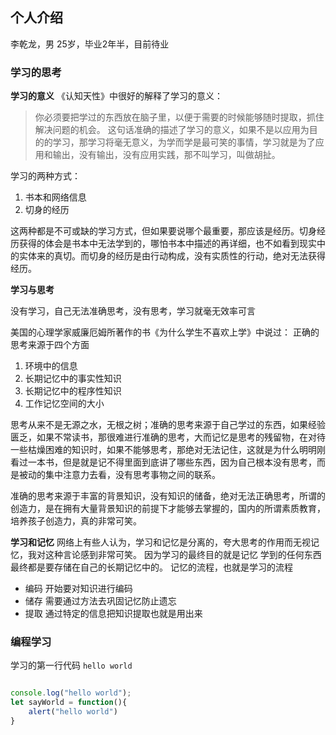 ## 个人介绍
李乾龙，男 25岁，毕业2年半，目前待业



### 学习的思考

**学习的意义**
《认知天性》中很好的解释了学习的意义：
> 你必须要把学过的东西放在脑子里，以便于需要的时候能够随时提取，抓住解决问题的机会。
这句话准确的描述了学习的意义，如果不是以应用为目的的学习，那学习将毫无意义，为学而学是最可笑的事情，学习就是为了应用和输出，没有输出，没有应用实践，那不叫学习，叫做胡扯。

学习的两种方式：
1. 书本和网络信息
2. 切身的经历

这两种都是不可或缺的学习方式，但如果要说哪个最重要，那应该是经历。切身经历获得的体会是书本中无法学到的，哪怕书本中描述的再详细，也不如看到现实中的实体来的真切。而切身的经历是由行动构成，没有实质性的行动，绝对无法获得经历。

**学习与思考**

没有学习，自己无法准确思考，没有思考，学习就毫无效率可言

美国的心理学家威廉厄姆所著作的书《为什么学生不喜欢上学》中说过：
正确的思考来源于四个方面
1. 环境中的信息
2. 长期记忆中的事实性知识
3. 长期记忆中的程序性知识
4. 工作记忆空间的大小


思考从来不是无源之水，无根之树；准确的思考来源于自己学过的东西，如果经验匮乏，如果不常读书，那很难进行准确的思考，大而记忆是思考的残留物，在对待一些枯燥困难的知识时，如果不能够思考，那绝对无法记住，这就是为什么明明刚看过一本书，但是就是记不得里面到底讲了哪些东西，因为自己根本没有思考，而是被动的集中注意力去看，没有思考事物之间的联系。

准确的思考来源于丰富的背景知识，没有知识的储备，绝对无法正确思考，所谓的创造力，是在拥有大量背景知识的前提下才能够去掌握的，国内的所谓素质教育，培养孩子创造力，真的非常可笑。

**学习和记忆**
网络上有些人认为，学习和记忆是分离的，夸大思考的作用而无视记忆，我对这种言论感到非常可笑。
因为学习的最终目的就是记忆 学到的任何东西最终都是要存储在自己的长期记忆中的。
记忆的流程，也就是学习的流程
* 编码   开始要对知识进行编码
* 储存  需要通过方法去巩固记忆防止遗忘
* 提取  通过特定的信息把知识提取也就是用出来

### 编程学习
学习的第一行代码 `hello world`

``` javascript

console.log("hello world");
let sayWorld = function(){
    alert("hello world")
}
```





